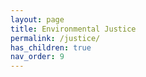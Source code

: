 ```yaml
---
layout: page
title: Environmental Justice
permalink: /justice/
has_children: true
nav_order: 9
---
```


